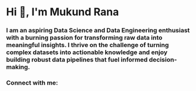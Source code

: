 <h1 align="left">Hi 👋, I'm Mukund Rana</h1>
<h3 align="left">I am an aspiring Data Science and Data Engineering enthusiast with a burning passion for transforming raw data into meaningful insights. I thrive on the challenge of turning complex datasets into actionable knowledge and enjoy building robust data pipelines that fuel informed decision-making.</h3>

<h3 align="left">Connect with me:</h3>
<p align="left">
</p>




